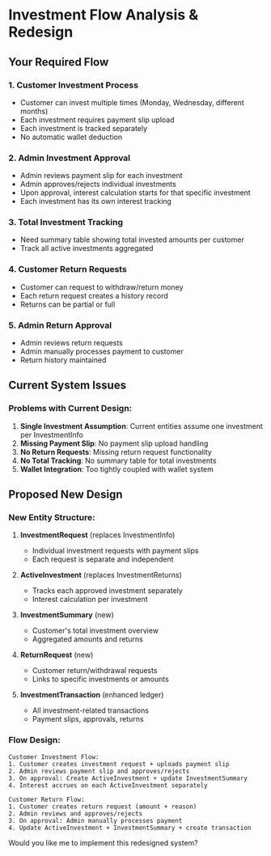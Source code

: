 # Investment Flow Analysis & Redesign

## Your Required Flow

### 1. Customer Investment Process
- Customer can invest multiple times (Monday, Wednesday, different months)
- Each investment requires payment slip upload
- Each investment is tracked separately
- No automatic wallet deduction

### 2. Admin Investment Approval
- Admin reviews payment slip for each investment
- Admin approves/rejects individual investments
- Upon approval, interest calculation starts for that specific investment
- Each investment has its own interest tracking

### 3. Total Investment Tracking
- Need summary table showing total invested amounts per customer
- Track all active investments aggregated

### 4. Customer Return Requests
- Customer can request to withdraw/return money
- Each return request creates a history record
- Returns can be partial or full

### 5. Admin Return Approval
- Admin reviews return requests
- Admin manually processes payment to customer
- Return history maintained

## Current System Issues

### Problems with Current Design:
1. **Single Investment Assumption**: Current entities assume one investment per InvestmentInfo
2. **Missing Payment Slip**: No payment slip upload handling
3. **No Return Requests**: Missing return request functionality
4. **No Total Tracking**: No summary table for total investments
5. **Wallet Integration**: Too tightly coupled with wallet system

## Proposed New Design

### New Entity Structure:

1. **InvestmentRequest** (replaces InvestmentInfo)
   - Individual investment requests with payment slips
   - Each request is separate and independent

2. **ActiveInvestment** (replaces InvestmentReturns) 
   - Tracks each approved investment separately
   - Interest calculation per investment

3. **InvestmentSummary** (new)
   - Customer's total investment overview
   - Aggregated amounts and returns

4. **ReturnRequest** (new)
   - Customer return/withdrawal requests
   - Links to specific investments or amounts

5. **InvestmentTransaction** (enhanced ledger)
   - All investment-related transactions
   - Payment slips, approvals, returns

### Flow Design:

```
Customer Investment Flow:
1. Customer creates investment request + uploads payment slip
2. Admin reviews payment slip and approves/rejects
3. On approval: Create ActiveInvestment + update InvestmentSummary
4. Interest accrues on each ActiveInvestment separately

Customer Return Flow:
1. Customer creates return request (amount + reason)
2. Admin reviews and approves/rejects
3. On approval: Admin manually processes payment
4. Update ActiveInvestment + InvestmentSummary + create transaction
```

Would you like me to implement this redesigned system?